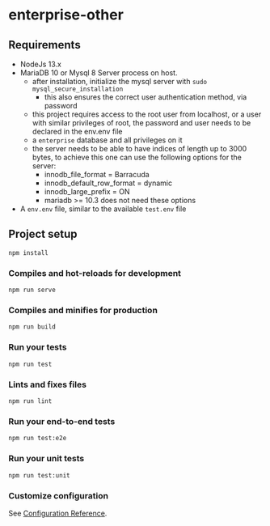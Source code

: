# enterprise-other

## Requirements

- NodeJs 13.x
- MariaDB 10 or Mysql 8 Server process on host.
    - after installation, initialize the mysql server with `sudo mysql_secure_installation`
        - this also ensures the correct user authentication method, via password
    - this project requires access to the root user from localhost, or a user with similar privileges of root, the password and user needs to be declared in the env.env file
    - a `enterprise` database and all privileges on it
    - the server needs to be able to have indices of length up to 3000 bytes, to achieve this one can use the following options for the server:
        - innodb_file_format = Barracuda
        - innodb_default_row_format = dynamic
        - innodb_large_prefix = ON
        - mariadb >= 10.3 does not need these options
- A `env.env` file, similar to the available `test.env` file

## Project setup
```
npm install
```

### Compiles and hot-reloads for development
```
npm run serve
```

### Compiles and minifies for production
```
npm run build
```

### Run your tests
```
npm run test
```

### Lints and fixes files
```
npm run lint
```

### Run your end-to-end tests
```
npm run test:e2e
```

### Run your unit tests
```
npm run test:unit
```

### Customize configuration
See [Configuration Reference](https://cli.vuejs.org/config/).
